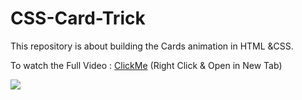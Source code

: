 # CSS-Card-Trick
This repository is about building the Cards animation in HTML &amp;CSS.

To watch the Full Video : <a href="https://youtu.be/soM3aEgJ9_U" target="_blank" >ClickMe</a> (Right Click & Open in New Tab)

<img src="img/CSSCardTrick.gif">
